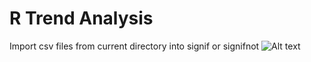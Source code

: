 # R Trend Analysis
Import csv files from current directory into signif or signifnot
![Alt text](relative/path/to/img.jpg?raw=true "Title")
